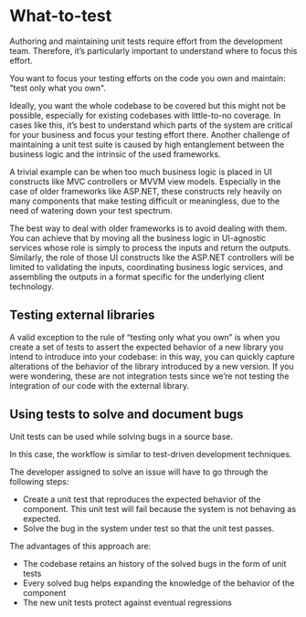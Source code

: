 # What-to-test

Authoring and maintaining unit tests require effort from the development team. Therefore, it’s particularly important to understand where to focus this effort.

You want to focus your testing efforts on the code you own and maintain: "test only what you own".

Ideally, you want the whole codebase to be covered but this might not be possible, especially for existing codebases with little-to-no coverage. In cases like this, it’s best to understand which parts of the system are critical for your business and focus your testing effort there. Another challenge of maintaining a unit test suite is caused by high entanglement between the business logic and the intrinsic of the used frameworks.

A trivial example can be when too much business logic is placed in UI constructs like MVC controllers or MVVM view models. Especially in the case of older frameworks like ASP.NET, these constructs rely heavily on many components that make testing difficult or meaningless, due to the need of watering down your test spectrum.

The best way to deal with older frameworks is to avoid dealing with them. You can achieve that by moving all the business logic in UI-agnostic services whose role is simply to process the inputs and return the outputs. Similarly, the role of those UI constructs like the ASP.NET controllers will be limited to validating the inputs, coordinating business logic services, and assembling the outputs in a format specific for the underlying client technology.

## Testing external libraries

A valid exception to the rule of “testing only what you own” is when you create a set of tests to assert the expected behavior of a new library you intend to introduce into your codebase: in this way, you can quickly capture alterations of the behavior of the library introduced by a new version. If you were wondering, these are not integration tests since we’re not testing the integration of our code with the external library.

## Using tests to solve and document bugs

Unit tests can be used while solving bugs in a source base.

In this case, the workflow is similar to test-driven development techniques.

The developer assigned to solve an issue will have to go through the following steps:

* Create a unit test that reproduces the expected behavior of the component. This unit test will fail because the system is not behaving as expected.
* Solve the bug in the system under test so that the unit test passes.

The advantages of this approach are:

* The codebase retains an history of the solved bugs in the form of unit tests
* Every solved bug helps expanding the knowledge of the behavior of the component
* The new unit tests protect against eventual regressions

